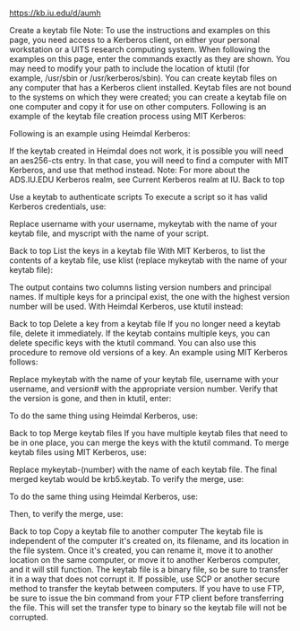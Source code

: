 https://kb.iu.edu/d/aumh

Create a keytab file
Note:
To use the instructions and examples on this page, you need access to a Kerberos client, on either your personal workstation or a UITS research computing system. When following the examples on this page, enter the commands exactly as they are shown. You may need to modify your path to include the location of ktutil (for example, /usr/sbin or /usr/kerberos/sbin).
You can create keytab files on any computer that has a Kerberos client installed. Keytab files are not bound to the systems on which they were created; you can create a keytab file on one computer and copy it for use on other computers.
Following is an example of the keytab file creation process using MIT Kerberos:

Following is an example using Heimdal Kerberos:

If the keytab created in Heimdal does not work, it is possible you will need an aes256-cts entry. In that case, you will need to find a computer with MIT Kerberos, and use that method instead.
Note:
For more about the ADS.IU.EDU Kerberos realm, see Current Kerberos realm at IU.
Back to top

Use a keytab to authenticate scripts
To execute a script so it has valid Kerberos credentials, use:

Replace username with your username, mykeytab with the name of your keytab file, and myscript with the name of your script.

Back to top
List the keys in a keytab file
With MIT Kerberos, to list the contents of a keytab file, use klist (replace mykeytab with the name of your keytab file):

The output contains two columns listing version numbers and principal names. If multiple keys for a principal exist, the one with the highest version number will be used.
With Heimdal Kerberos, use ktutil instead:

Back to top
Delete a key from a keytab file
If you no longer need a keytab file, delete it immediately. If the keytab contains multiple keys, you can delete specific keys with the ktutil command. You can also use this procedure to remove old versions of a key. An example using MIT Kerberos follows:

Replace mykeytab with the name of your keytab file, username with your username, and version# with the appropriate version number.
Verify that the version is gone, and then in ktutil, enter:

To do the same thing using Heimdal Kerberos, use:

Back to top
Merge keytab files
If you have multiple keytab files that need to be in one place, you can merge the keys with the ktutil command.
To merge keytab files using MIT Kerberos, use:

Replace mykeytab-(number) with the name of each keytab file. The final merged keytab would be krb5.keytab.
To verify the merge, use:

To do the same thing using Heimdal Kerberos, use:

Then, to verify the merge, use:

Back to top
Copy a keytab file to another computer
The keytab file is independent of the computer it's created on, its filename, and its location in the file system. Once it's created, you can rename it, move it to another location on the same computer, or move it to another Kerberos computer, and it will still function. The keytab file is a binary file, so be sure to transfer it in a way that does not corrupt it.
If possible, use SCP or another secure method to transfer the keytab between computers. If you have to use FTP, be sure to issue the bin command from your FTP client before transferring the file. This will set the transfer type to binary so the keytab file will not be corrupted.
